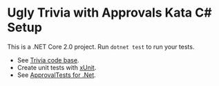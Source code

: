 # Ugly Trivia with Approvals Kata C# Setup

This is a .NET Core 2.0 project. Run `dotnet test` to
run your tests.

* See [Trivia code base](https://github.com/caradojo/trivia).
* Create unit tests with [xUnit](https://xunit.github.io/).
* See [ApprovalTests for .Net](https://github.com/approvals/ApprovalTests.Net).
